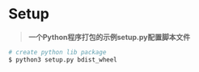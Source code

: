 # Setup

> **一个Python程序打包的示例setup.py配置脚本文件**

```bash
# create python lib package
$ python3 setup.py bdist_wheel
```
